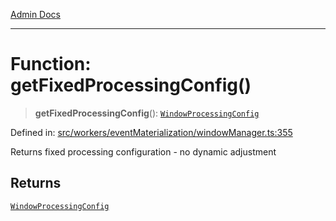 [Admin Docs](/)

***

# Function: getFixedProcessingConfig()

> **getFixedProcessingConfig**(): [`WindowProcessingConfig`](../interfaces/WindowProcessingConfig.md)

Defined in: [src/workers/eventMaterialization/windowManager.ts:355](https://github.com/gautam-divyanshu/talawa-api/blob/de42235531e11387f0ad0479547630845dbc8b37/src/workers/eventMaterialization/windowManager.ts#L355)

Returns fixed processing configuration - no dynamic adjustment

## Returns

[`WindowProcessingConfig`](../interfaces/WindowProcessingConfig.md)
